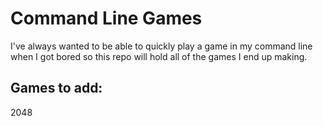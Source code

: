 # Command Line Games
I've always wanted to be able to quickly play a game in my command line when I got bored so this repo will hold all of the games I end up making.

## Games to add:
2048

